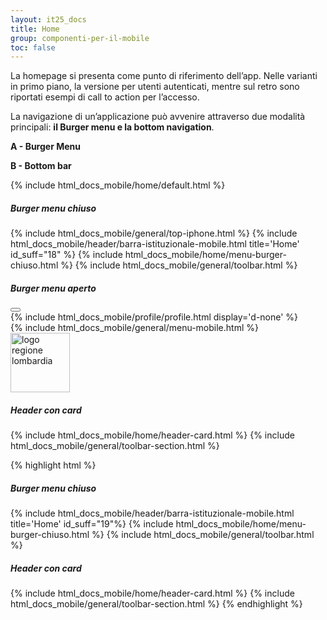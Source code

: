 ```yaml
---
layout: it25_docs
title: Home
group: componenti-per-il-mobile
toc: false
---
```


La homepage si presenta come punto di riferimento dell’app. Nelle varianti in primo piano, la versione per utenti autenticati, mentre sul retro sono riportati esempi di call to action per l’accesso.

La navigazione di un’applicazione può avvenire attraverso due modalità principali: **il Burger menu e la bottom navigation**.

**A - Burger Menu**

**B - Bottom bar**

{% include html_docs_mobile/home/default.html %}

<div class="row my-5">
    <div class="col">
    <h5 class="fw-bold">Burger menu chiuso</h5>
      <div class="device-auto m-auto mt-5">
      {% include html_docs_mobile/general/top-iphone.html %}
      {% include html_docs_mobile/header/barra-istituzionale-mobile.html title='Home' id_suff="18" %}
      {% include html_docs_mobile/home/menu-burger-chiuso.html %}
      {% include html_docs_mobile/general/toolbar.html %}
      </div>
    </div>
    <div class="col">
     <h5 class="fw-bold">Burger menu aperto</h5>
      <div class="device m-auto mt-5">
    <div id="it25-nav-hamburger-test" class="overlay-test">
          <button id="it25-close-hamburger" type="button" class="btn-close close-overlay" aria-label="Close"></button>
          <div class="overlay-content">
              <div class="overlay-body">
               <div class="row">
              <div class="col">{% include html_docs_mobile/profile/profile.html display='d-none' %}</div>
            </div>
            <div class="row">
              <div class="col">{% include html_docs_mobile/general/menu-mobile.html %}</div>
            </div>
              </div>
            <div class="overlay-footer">
              <a href="#">
                <img src="{{ site.baseurl }}/dist/assets/img/logo-rl.png" alt="logo regione lombardia" width="95" />
              </a>
          </div>
          </div>
        </div>
      </div>
    </div>
  </div>
<div class="row my-5">
    <div class="col-6">
    <h5 class="fw-bold">Header con card</h5>
      <div class="device-auto m-auto  mt-5">
      {% include html_docs_mobile/home/header-card.html %}
      {% include html_docs_mobile/general/toolbar-section.html %}
      </div>
    </div>
    <div class="col-6"></div>
  </div>

{% highlight html %}

  <h5 class="fw-bold">Burger menu chiuso</h5>
  {% include html_docs_mobile/header/barra-istituzionale-mobile.html title='Home' id_suff="19"%}
  {% include html_docs_mobile/home/menu-burger-chiuso.html %}
  {% include html_docs_mobile/general/toolbar.html %}
  <h5 class="fw-bold">Header con card</h5>
  {% include html_docs_mobile/home/header-card.html %}
  {% include html_docs_mobile/general/toolbar-section.html %}
{% endhighlight %}
